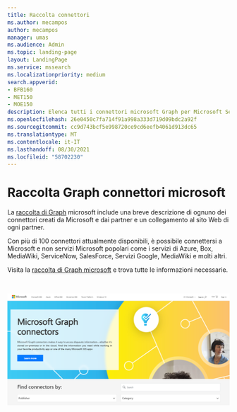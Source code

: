 ```yaml
---
title: Raccolta connettori
ms.author: mecampos
author: mecampos
manager: umas
ms.audience: Admin
ms.topic: landing-page
layout: LandingPage
ms.service: mssearch
ms.localizationpriority: medium
search.appverid:
- BFB160
- MET150
- MOE150
description: Elenca tutti i connettori microsoft Graph per Microsoft Search
ms.openlocfilehash: 26e0450c7fa714f91a998a333d719d09bdc2a92f
ms.sourcegitcommit: cc9d743bcf5e998720ce9cd6eefb4061d913dc65
ms.translationtype: MT
ms.contentlocale: it-IT
ms.lasthandoff: 08/30/2021
ms.locfileid: "58702230"
---
```

# <a name="microsoft-graph-connectors-gallery"></a>Raccolta Graph connettori microsoft

La [raccolta di Graph](http://www.microsoft.com/microsoft-search/connectors) microsoft include una breve descrizione di ognuno dei connettori creati da Microsoft e dai partner e un collegamento al sito Web di ogni partner.

Con più di 100 connettori attualmente disponibili, è possibile connettersi a Microsoft e non servizi Microsoft popolari come i servizi di Azure, Box, MediaWiki, ServiceNow, SalesForce, Servizi Google, MediaWiki e molti altri.

Visita la [raccolta di Graph microsoft](http://www.microsoft.com/microsoft-search/connectors) e trova tutte le informazioni necessarie.

<br>

![Immagine che mostra la raccolta di nuovi connettori.](media/connectors-gallery.png)
